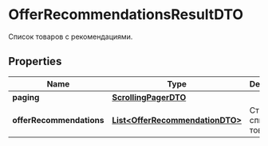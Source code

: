 

# OfferRecommendationsResultDTO

Список товаров с рекомендациями.

## Properties

| Name | Type | Description | Notes |
|------------ | ------------- | ------------- | -------------|
|**paging** | [**ScrollingPagerDTO**](ScrollingPagerDTO.md) |  |  [optional] |
|**offerRecommendations** | [**List&lt;OfferRecommendationDTO&gt;**](OfferRecommendationDTO.md) | Страница списка товаров. |  |



